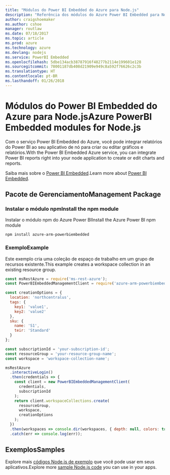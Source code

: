 ```yaml
---
title: "Módulos do Power BI Embedded do Azure para Node.js"
description: "Referência dos módulos do Azure Power BI Embedded para Node.js"
author: craigshoemaker
ms.author: cshoe
manager: routlaw
ms.date: 07/18/2017
ms.topic: article
ms.prod: azure
ms.technology: azure
ms.devlang: nodejs
ms.service: PowerBI Embedded
ms.openlocfilehash: 5dbe134acb38787916f48277b2114e199601e128
ms.sourcegitcommit: 78001187db408d21909e949c8a592f76626c2c3b
ms.translationtype: HT
ms.contentlocale: pt-BR
ms.lasthandoff: 01/26/2018
---
```

# <a name="azure-powerbi-embedded-modules-for-nodejs"></a><span data-ttu-id="dd300-103">Módulos do Power BI Embedded do Azure para Node.js</span><span class="sxs-lookup"><span data-stu-id="dd300-103">Azure PowerBI Embedded modules for Node.js</span></span>

<span data-ttu-id="dd300-104">Com o serviço Power BI Embedded do Azure, você pode integrar relatórios do Power BI ao seu aplicativo de nó para criar ou editar gráficos e relatórios.</span><span class="sxs-lookup"><span data-stu-id="dd300-104">With the Power BI Embedded Azure service, you can integrate Power BI reports right into your node application to create or edit charts and reports.</span></span>

<span data-ttu-id="dd300-105">Saiba mais sobre o [Power BI Embedded](https://powerbi.microsoft.com/documentation/powerbi-developer-embedding/).</span><span class="sxs-lookup"><span data-stu-id="dd300-105">Learn more about [Power BI Embedded](https://powerbi.microsoft.com/documentation/powerbi-developer-embedding/).</span></span>

## <a name="management-package"></a><span data-ttu-id="dd300-106">Pacote de Gerenciamento</span><span class="sxs-lookup"><span data-stu-id="dd300-106">Management Package</span></span>

### <a name="install-the-npm-module"></a><span data-ttu-id="dd300-107">Instalar o módulo npm</span><span class="sxs-lookup"><span data-stu-id="dd300-107">Install the npm module</span></span>

<span data-ttu-id="dd300-108">Instalar o módulo npm do Azure Power BI</span><span class="sxs-lookup"><span data-stu-id="dd300-108">Install the Azure Power BI npm module</span></span>

```bash
npm install azure-arm-powerbiembedded
```

### <a name="example"></a><span data-ttu-id="dd300-109">Exemplo</span><span class="sxs-lookup"><span data-stu-id="dd300-109">Example</span></span>

<span data-ttu-id="dd300-110">Este exemplo cria uma coleção de espaço de trabalho em um grupo de recursos existente.</span><span class="sxs-lookup"><span data-stu-id="dd300-110">This example creates a workspace collection in an existing resource group.</span></span>

```javascript
const msRestAzure = require('ms-rest-azure');
const PowerBIEmbeddedManagementClient = require('azure-arm-powerbiembedded');

const creationOptions = {
  location: 'northcentralus',
  tags: {
    key1: 'value1',
    key2: 'value2'
  },
  sku: {
    name: 'S1',
    teir: 'Standard'
  }
};

const subscriptionId = 'your-subscription-id';
const resourceGroup = 'your-resource-group-name';
const workspace = 'workspace-collection-name';

msRestAzure
  .interactiveLogin()
  .then(credentials => {
    const client = new PowerBIEmbeddedManagementClient(
      credentials,
      subscriptionId
    );
    return client.workspaceCollections.create(
      resourceGroup,
      workspace,
      creationOptions
    );
  })
  .then(workspaces => console.dir(workspaces, { depth: null, colors: true }))
  .catch(err => console.log(err));
```

## <a name="samples"></a><span data-ttu-id="dd300-111">Exemplos</span><span class="sxs-lookup"><span data-stu-id="dd300-111">Samples</span></span>

<span data-ttu-id="dd300-112">Explore mais [códigos Node.js de exemplo](https://azure.microsoft.com/resources/samples/?platform=nodejs) que você pode usar em seus aplicativos.</span><span class="sxs-lookup"><span data-stu-id="dd300-112">Explore more [sample Node.js code](https://azure.microsoft.com/resources/samples/?platform=nodejs) you can use in your apps.</span></span>
